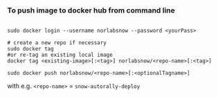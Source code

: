 
### To push image to docker hub from command line
```shell

sudo docker login --username norlabsnow --password <yourPass>

# create a new repo if necessary
sudo docker tag 
#or re-tag an existing local image 
docker tag <existing-image>[:<tag>] norlabsnow/<repo-name>[:<tag>]

sudo docker push norlabsnow/<repo-name>[:<optionalTagname>]
```
with e.g. `<repo-name>` = `snow-autorally-deploy`

